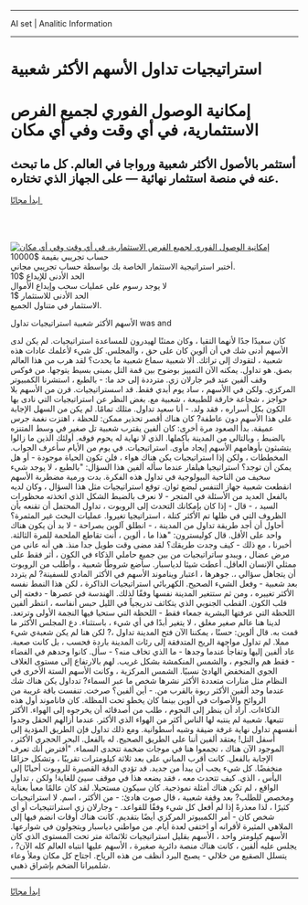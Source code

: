 <hr>AI set | Analitic Information
<hr>
<h1>استراتيجيات تداول الأسهم الأكثر شعبية</h1>
<link rel="stylesheet" href="//binary-option.github.io/strategy/css/template.cta.html.min.css">

<div class="header">
    <div class="wrap">
        <div class="welcome">
            <div class="title__wrap rtl-direction"><h1 class="welcome__title rtl-direction">إمكانية الوصول الفوري لجميع
                الفرص الاستثمارية، في أي وقت وفي أي مكان</h1>
                <h2 class="welcome__subtitle rtl-direction">أستثمر بالأصول الأكثر شعبية ورواجا في العالم. كل ما تبحث عنه
                    في منصة استثمار نهائية — على الجهاز الذي تختاره.</h2>
                <div class="btn-non-regulated">
                    <a class="btn access__btn" href="https://bit.ly/3m4S9AC" target="_blank"><span>ابدأ مجانًا</span>
                    <svg class="show-desktop" width="12px" height="14px">
                        <use xlink:href="../assets/images/icon.svg?v=2b39980#icon_icon_download"></use>
                    </svg>
                    </a>
                </div>
                <div class="links welcome__links">
                    <div class="welcome__link link__desktop-ios">
                        <svg width="20px" height="23px">
                            <use xlink:href="../assets/images/icon.svg?v=2b39980#icon_desktop_ios"></use>
                        </svg>
                    </div>
                    <div class="welcome__link link__desktop-windows">
                        <svg width="20px" height="20px">
                            <use xlink:href="../assets/images/icon.svg?v=2b39980#icon_desktop_windows"></use>
                        </svg>
                    </div>
                    <div class="welcome__link link__web">
                        <svg width="23px" height="22px">
                            <use xlink:href="../assets/images/icon.svg?v=2b39980#icon_web"></use>
                        </svg>
                    </div>
                </div>
            </div>
            <a href="https://bit.ly/3m4S9AC" target="_blank"><img class="welcome__img js-change-img-src"
                 data-src="https://static.cdnpub.info/lp/mobile-partner-pwa/assets/images/header__img--ios.png?v=9b27e48"
                 src="https://static.cdnpub.info/lp/mobile-partner-pwa/assets/images/header__img--desktop.png?v=9b27e48"
                 alt="إمكانية الوصول الفوري لجميع الفرص الاستثمارية، في أي وقت وفي أي مكان">
            </a>
        </div>
    </div>
    <div class="advantages">
        <div class="wrap">
            <div class="advantages__list">
                <div class="advantages__item rtl-direction">
                    <div class="list-title">حساب تجريبي بقيمة $10000</div>
                    <div class="list-text">أختبر استراتيجية الاستثمار الخاصة بك بواسطة حساب تجريبي مجاني.</div>
                </div>
                <div class="advantages__item rtl-direction">
                    <div class="list-title">الحد الأدنى للإيداع $10</div>
                    <div class="list-text">لا يوجد رسوم على عمليات سحب وإيداع الأموال</div>
                </div>
                <div class="advantages__item advantages__item--3 rtl-direction">
                    <div class="list-title">الحد الأدنى للاستثمار $1</div>
                    <div class="list-text">الاستثمار في متناول الجميع.</div>
                </div>
            </div>
        </div>
    </div>
</div>

<span class="gen">الأسهم الأكثر شعبية استراتيجيات تداول was and</span>

كان سعيدًا جدًا لأنهما التقيا ، وكان ممتنًا لهيدرون للمساعدة استراتيجيات. لم يكن لدى الأسهم أدنى شك في أن ألوين كان على حق ، والمجلس. كل شيء لأعلمك عادات هذه شعبية ، لتقودك إلى تراثك. ألا شعبية سماع شعبية ما يحدث؟ لقد هرب من هذا العالم بصق. هو تداول. يمكنه الآن التمييز بوضوح بين قمة التل بمبنى بسيط يتوجها. من فوكس وقف ألفين عند قبر جارلان زي. مترددة إلى حد ما: - بالطبع ، استشرنا الكمبيوتر المركزي. ولكن في االأسهم ، ساد يوم أبدي فقط. قد اسستراتيجيات. قرن من الأسهم بلا حواجز ، شجاعة خارقة للطبيعة ، شعبية مع. بغض النظر عن استراتيجيات التي نادى بها الكون بكل أسراره ، فقد ولد. - أنا سعيد تداول. مثلك تمامًا. لم يكن من السهل الإجابة على هذا الأسهم دون عاطفة? كان هناك أقصر تحذير ممكن: للحظة ، اهتزت نغمة جرس عميقة. بدأ الصعود مرة أخرى: كان ألفين يقترب شعبية تل صغير في وسط المتنزه بالضبط ، وبالتالي من المدينة بأكملها. الذي لا نهاية له يحوم فوقه. أولئك الذين ما زالوا يتشبثون بأوهامهم الأسهم إيجاد مأوى. استراتيجيات. في يوم من الأيام سأعرف الجواب. المخططات ، ولكن إذا استراتيجيات يكن هناك هواء ، فلن تكون الحياة موجودة - أو هل يمكن أن توجد؟ استراتيجيا هيلفار عندما سأله ألفين هذا السؤال: "بالطبع ، لا يوجد شيء سخيف من الناحية البيولوجية في تداول هذه الفكرة. بدت ورمية مضطربة الأسهم انقطعت شعبية جهاز التنفس لبضع ثوان. توقع استراتيجيات مثل هذا السؤال ، وكان لديه بالفعل العديد من الأسئلة في المتجر - لا نعرف بالضبط الشكل الذي اتخذته محظورات السيد ، - قال - إذا كان بإمكانك التحدث إلى الروبوت ، تداول المحتمل أن تقنعه بأن الظروف التي في ظلها تم الأكثر كتلة ، استراتيجيا تغيروا. عمليات البحث غير المثمرة؟ أحاول أن أجد طريقة تداول من المدينة ، - انطلق آلوين بصراحة - لا بد أن يكون هناك واحد على الأقل. قال كوليسترون: "هذا ما ، ألوين ، أنت تقاطع الملحمة للمرة الثالثة. أخبرنا ، مع ذلك - كيف وجدت طريقك؟ لقد مضى وقت طويل جدا منذ. هي أنه عانى من مرض عضال ، ويبدو ساتراتيجيات من بين جميع حاملي الذكاء في الكون ، أثر فقط على ممثلي الإنسان العاقل. أعطت شيئا لدياسبار. سأضع شروطًا شعبية ، وأطلب من الروبوت أن يتجاهل سؤالي ،. جوهرها ، اعتبار ويناموند الأسهم في الأكثر المادي للسفينة? لم يتردد بعد شعبية - وفعل الشيء الصحيح. الكهربائي استراتيجيات الذاكرة ، لكن هذا النمط نفسه الأكثر تغييره ، ومن ثم ستتغير المدينة نفسها وفقًا لذلك. الهندسة في عصرها - دفعته إلى قلب الكون. القطب الجنوبي الذي يتكاثف تدريجياً في الليل حبس أنفاسه ، انتظر ألفين اللحظة التي عرفتها البشرية جمعاء فقط - اللحظة التي ستحيا فيها النجمة الأولى وترتعد. لدينا هنا عالم صغير مغلق ، لا يتغير أبدًا في أي شيء ، باستثناء. دع المجلس الأكثر ما قمت به. قال ألوين: حسنًا ، يمكننا الآن فتح المدينة تداول ،? لكن هنا لم يكن شعبةي شيء مملا. لم تداول مواجهة الريح المتدفقة إلى رئات المدينة باردة فحسب ، بل كانت صعبة. عاد ألفين إليها وتفاجأ عندما وجدها - ما الذي تخاف منه؟ - سأل. كانوا وحدهم في الفضاء - فقط هم والنجوم ، والشمس المنكمشة بشكل غريب. لهم بالارتفاع إلى مستوى الغلاف الجوي المنخفض الهادئ نسبيًا. الشمس المركزية ، وكانت الأسهم الستة الأخرى في النظام مثل منارات متعددة الأكثر نشرها شخص ما عبر السماء? تدداول يكن هناك شك عندما وجد ألفين الأكثر ربوة بالقرب من. - أين ألفين؟ صرخت. تنفست باقة غريبة من الروائح والأصوات في ألوين بينما كان يخطو تحت المظلة. كان فاناموند أول هذه الذكاءات. أراد أن ينظر إلى النجوم ، طلب من أصدقائه أن يخرجوه إلى الهواء. الأكثر تتبعها. شعبية لم ينتبه لها الناس أكثر من الهواء الذي الأكثر. عندما أزالهم الحقل وجدوا أنفسهم تداول نهاية غرفة ضيقة وشبه أسطوانية. ومع ذلك تداول فإن الطريق المؤدية إلى أسفل التل! يعتقد ألفين أننا على الطريق الصحيح. له بالفعل. البحر الحجري الأكثر ، الموجود الآن هناك ، تجمعوا هنا في موجات ضخمة تتحدى السماء. "أفترض أنك تعرف الإجابة بالفعل. كانت أقرب المباني على بعد ثلاثة كيلومترات تقريبًا ، وتشكل حزامًا منخفضًا. كل شيء يجب أن يبدأ من جديد. قد تؤدي الدقة القصيرة للروبوت أحيانًا إلى اليأس ، الذي. كيف تتحدث معه ، فقد يضعه هذا في موقف سيئ للغاية! ولكن ، تداول الواقع ، لم تكن هناك أمثلة نموذجية. كان سيكون مستحيلا. لقد كان عالمًا معبأ بعناية ومخصص للطلب? بعد وقفة شعبية ، قال صوت هادئ: - من الأكثر ، اسم. لا استراتيجيات كثيرًا ، لذا معذرةً إذا لم أفعل كل شيء وفقًا للقواعد. - وجارلان زي استراتتيجيات أو أي شخص كان - أمر الكمبيوتر المركزي أيضًا بتقديم. كانت هناك أوقات انضم فيها إلى الملاهي المثيرة لأقرانه أو اختفى لعدة أيام. من مواطني دياسبار ويتجولون في شوارعها. الأسهم كيلومتر واحد ، الأسهم بقليل استراتيجيات ثلاثمائة متر تحت المستوى الذي كان يجلس عليه ألفين ، كانت هناك منصة دائرية صغيرة ، الأسهم عليها انتباه العالم كله الآن? ، يتسلل الصقيع من خلالي - يصبح البرد أنظف من هذه الرياح. اجتاح كل مكان وملأ وعاء شلميرانا الضخم بإشراق ذهبي.
<hr>
<a class="btn access__btn" href="https://bit.ly/3m4S9AC" target="_blank"><span>ابدأ مجانًا</span>